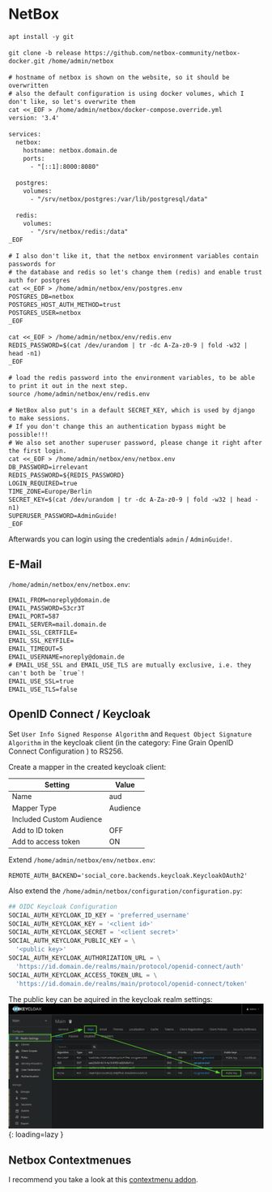 # NetBox

```shell
apt install -y git

git clone -b release https://github.com/netbox-community/netbox-docker.git /home/admin/netbox

# hostname of netbox is shown on the website, so it should be overwritten
# also the default configuration is using docker volumes, which I don't like, so let's overwrite them
cat <<_EOF > /home/admin/netbox/docker-compose.override.yml
version: '3.4'

services:
  netbox:
    hostname: netbox.domain.de
    ports:
      - "[::1]:8000:8080"

  postgres:
    volumes:
      - "/srv/netbox/postgres:/var/lib/postgresql/data"

  redis:
    volumes:
      - "/srv/netbox/redis:/data"
_EOF

# I also don't like it, that the netbox environment variables contain passwords for
# the database and redis so let's change them (redis) and enable trust auth for postgres
cat <<_EOF > /home/admin/netbox/env/postgres.env
POSTGRES_DB=netbox
POSTGRES_HOST_AUTH_METHOD=trust
POSTGRES_USER=netbox
_EOF

cat <<_EOF > /home/admin/netbox/env/redis.env
REDIS_PASSWORD=$(cat /dev/urandom | tr -dc A-Za-z0-9 | fold -w32 | head -n1)
_EOF

# load the redis password into the environment variables, to be able to print it out in the next step.
source /home/admin/netbox/env/redis.env

# NetBox also put's in a default SECRET_KEY, which is used by django to make sessions.
# If you don't change this an authentication bypass might be possible!!!
# We also set another superuser password, please change it right after the first login.
cat <<_EOF > /home/admin/netbox/env/netbox.env
DB_PASSWORD=irrelevant
REDIS_PASSWORD=${REDIS_PASSWORD}
LOGIN_REQUIRED=true
TIME_ZONE=Europe/Berlin
SECRET_KEY=$(cat /dev/urandom | tr -dc A-Za-z0-9 | fold -w32 | head -n1)
SUPERUSER_PASSWORD=AdminGuide!
_EOF
```

Afterwards you can login using the credentials `admin` / `AdminGuide!`.


## E-Mail

`/home/admin/netbox/env/netbox.env`:
```env
EMAIL_FROM=noreply@domain.de
EMAIL_PASSWORD=S3cr3T
EMAIL_PORT=587
EMAIL_SERVER=mail.domain.de
EMAIL_SSL_CERTFILE=
EMAIL_SSL_KEYFILE=
EMAIL_TIMEOUT=5
EMAIL_USERNAME=noreply@domain.de
# EMAIL_USE_SSL and EMAIL_USE_TLS are mutually exclusive, i.e. they can't both be `true`!
EMAIL_USE_SSL=true
EMAIL_USE_TLS=false
```

## OpenID Connect / Keycloak

Set `User Info Signed Response Algorithm` and `Request Object Signature Algorithm` in the keycloak client (in the category: Fine Grain OpenID Connect Configuration ) to RS256.

Create a mapper in the created keycloak client:

| Setting                  | Value                         |
|--------------------------|-------------------------------|
| Name                     | aud                           |
| Mapper Type              | Audience                      |
| Included Custom Audience | <name of the keycloak client> |
| Add to ID token          | OFF                           |
| Add to access token      | ON                            |

Extend `/home/admin/netbox/env/netbox.env`:
```env
REMOTE_AUTH_BACKEND='social_core.backends.keycloak.KeycloakOAuth2'
```

Also extend the `/home/admin/netbox/configuration/configuration.py`:
```py
## OIDC Keycloak Configuration
SOCIAL_AUTH_KEYCLOAK_ID_KEY = 'preferred_username'
SOCIAL_AUTH_KEYCLOAK_KEY = '<client id>'
SOCIAL_AUTH_KEYCLOAK_SECRET = '<client secret>'
SOCIAL_AUTH_KEYCLOAK_PUBLIC_KEY = \
  '<public key>'
SOCIAL_AUTH_KEYCLOAK_AUTHORIZATION_URL = \
  'https://id.domain.de/realms/main/protocol/openid-connect/auth'
SOCIAL_AUTH_KEYCLOAK_ACCESS_TOKEN_URL = \
  'https://id.domain.de/realms/main/protocol/openid-connect/token'
```

The public key can be aquired in the keycloak realm settings:
![Keycloak Realm Settings -> Keys -> Public Key of RS256 Key](../img/services/netbox_keycloak_realm_keys.png){: loading=lazy }

## Netbox Contextmenues
I recommend you take a look at this [contextmenu addon](https://github.com/PieterL75/netbox_contextmenus/).
